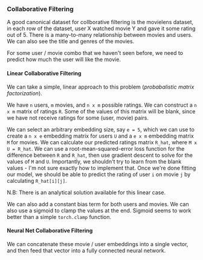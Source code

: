 ### Collaborative Filtering

A good canonical dataset for collborative filtering is the movielens dataset, in each row of the dataset, user X watched movie Y and gave it some rating out of 5. There is a many-to-many relationship between movies and users. We can also see the title and genres of the movies.

For some user / movie combo that we haven't seen before, we need to predict how much the user will like the movie.

#### Linear Collaborative Filtering

We can take a simple, linear approach to this problem (_probabalistic matrix factorization_).

We have `n` users, `m` movies, and `n x m` possible ratings. We can construct a `n x m` matrix of ratings `R`. Some of the values of this matrix will be blank, since we have not receive ratings for some (user, movie) pairs.

We can select an arbitrary embedding size, say `e = 5`, which we can use to create a `n x e` embedding matrix for users `U` and a `e x m` embedding matrix `M` for movies. We can calculate our predicted ratings matrix `R_hat`, where `M x U = R_hat`. We can use a root-mean-squared-error loss function for the difference between `R` and `R_hat`, then use gradient descent to solve for the values of `M` and `U`. Importantly, we shouldn't try to learn from the blank values - I'm not sure exactly how to implement that. Once we're done fitting our model, we should be able to predict the rating of user `i` on movie `j` by calculating `R_hat[i][j]`.

N.B: There is an analytical solution available for this linear case.

We can also add a constant bias term for both users and movies. We can also use a sigmoid to clamp the values at the end. Sigmoid seems to work better than a simple `torch.clamp` function.

#### Neural Net Collaborative Filtering

We can concatenate these movie / user embeddings into a single vector, and then feed that vector into a fully connected neural network.
